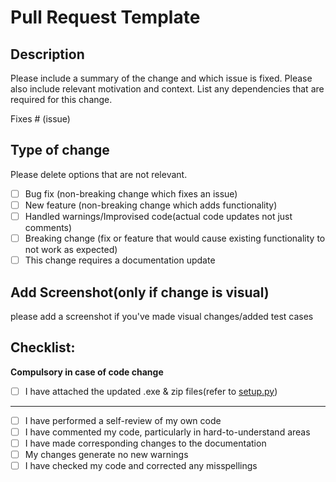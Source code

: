 # Pull Request Template

## Description

Please include a summary of the change and which issue is fixed. Please also include relevant motivation and context. List any dependencies that are required for this change.

Fixes # (issue)

## Type of change

Please delete options that are not relevant.

- [ ] Bug fix (non-breaking change which fixes an issue)
- [ ] New feature (non-breaking change which adds functionality)
- [ ] Handled warnings/Improvised code(actual code updates not just comments)
- [ ] Breaking change (fix or feature that would cause existing functionality to not work as expected)
- [ ] This change requires a documentation update

## Add Screenshot(only if change is visual)
please add a screenshot if you've made visual changes/added test cases

## Checklist:
**Compulsory in case of code change**  
- [ ] I have attached the updated .exe & zip files(refer to [setup.py](https://github.com/Tanmay-901/test-case-generator/blob/master/setup.py))
------------
- [ ] I have performed a self-review of my own code
- [ ] I have commented my code, particularly in hard-to-understand areas
- [ ] I have made corresponding changes to the documentation
- [ ] My changes generate no new warnings
- [ ] I have checked my code and corrected any misspellings
